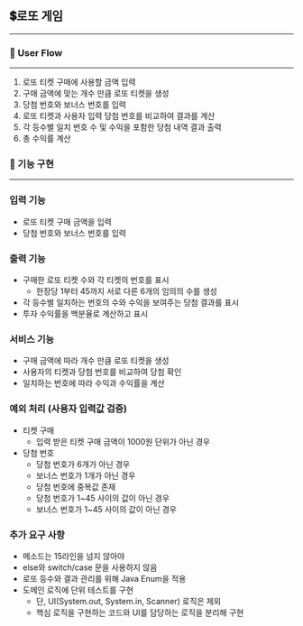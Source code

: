 ## 💲로또 게임 

---

### **🚀 User Flow**  

---

1. 로또 티켓 구매에 사용할 금액 입력 
2. 구매 금액에 맞는 개수 만큼 로또 티켓을 생성 
3. 당첨 번호와 보너스 번호를 입력
4. 로또 티켓과 사용자 입력 당첨 번호를 비교하여 결과를 계산
5. 각 등수별 일치 번호 수 및 수익을 포함한 당첨 내역 결과 출력
6. 총 수익률 계산

### **🚀 기능 구현**

---

### **입력 기능**
- 로또 티켓 구매 금액을 입력
- 당첨 번호와 보너스 번호를 입력

### **출력 기능**
- 구매한 로또 티켓 수와 각 티켓의 번호를 표시
  - 한장당 1부터 45까지 서로 다른 6개의 임의의 수를 생성
- 각 등수별 일치하는 번호의 수와 수익을 보여주는 당첨 결과를 표시
- 투자 수익률을 백분율로 계산하고 표시

### **서비스 기능** 
- 구매 금액에 따라 개수 만큼 로또 티켓을 생성
- 사용자의 티켓과 당첨 번호를 비교하여 당첨 확인
- 일치하는 번호에 따라 수익과 수익률을 계산

### **예외 처리 (사용자 입력값 검증)**
- 티켓 구매
  - 입력 받은 티켓 구매 금액이 1000원 단위가 아닌 경우 
- 당첨 번호 
  - 당첨 번호가 6개가 아닌 경우
  - 보너스 번호가 1개가 아닌 경우
  - 당첨 번호에 중복값 존재
  - 당첨 번호가 1~45 사이의 값이 아닌 경우
  - 보너스 번호가 1~45 사이의 값이 아닌 경우

### **추가 요구 사항**
- 메소드는 15라인을 넘지 않아야   
- else와 switch/case 문을 사용하지 않음
- 로또 등수와 결과 관리를 위해 Java Enum을 적용
- 도메인 로직에 단위 테스트를 구현
  - 단, UI(System.out, System.in, Scanner) 로직은 제외
  - 핵심 로직을 구현하는 코드와 UI를 담당하는 로직을 분리해 구현